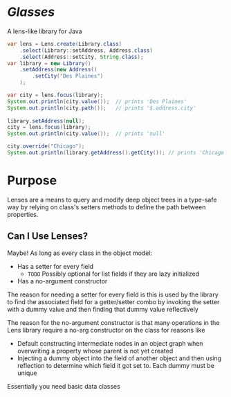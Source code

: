 # _Glasses_
A lens-like library for Java

```java
var lens = Lens.create(Library.class)
    .select(Library::setAddress, Address.class)
    .select(Address::setCity, String.class);
var library = new Library()
    .setAddress(new Address()
        .setCity("Des Plaines")
    );

var city = lens.focus(library);
System.out.println(city.value());  // prints 'Des Plaines'
System.out.println(city.path());   // prints '$.address.city'
    
library.setAddress(null);
city = lens.focus(library);
System.out.println(city.value());  // prints 'null'

city.override("Chicago");
System.out.println(library.getAddress().getCity()); // prints 'Chicago'
```

# Purpose
Lenses are a means to query and modify deep object trees in a type-safe way by relying on class's setters methods to define the path between properties.

## Can I Use Lenses?
Maybe! As long as every class in the object model:
- Has a setter for every field
  - `TODO` Possibly optional for list fields if they are lazy initialized
- Has a no-argument constructor

The reason for needing a setter for every field is this is used by the library to find the associated field for a getter/setter combo by invoking the setter with a dummy value and then finding that dummy value reflectively

The reason for the no-argument constructor is that many operations in the Lens library require a no-arg constructor on the class for reasons like
- Default constructing intermediate nodes in an object graph when overwriting a property whose parent is not yet created
- Injecting a dummy object into the field of another object and then using reflection to determine which field it got set to. Each dummy must be unique

Essentially you need basic data classes